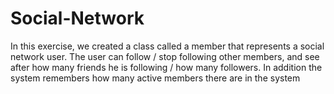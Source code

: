 # Social-Network
In this exercise, we created a class called a member that represents a social network user.
The user can follow / stop following other members, and see after how many friends he is following / how many followers. In addition the system remembers how many active members there are in the system

